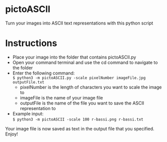 # pictoASCII
Turn your images into ASCII text representations with this python script  
# Instructions  
- Place your image into the folder that contains pictoASCII.py  
- Open your command terminal and use the cd command to navigate to the folder  
- Enter the following command:  
    `$ python3 -m pictoASCII.py -scale pixelNumber imageFile.jpg outputFile.txt`     
    - pixelNumber is the length of characters you want to scale the image to
    - imageFile is the name of your image file
    - outputFile is the name of the file you want to save the ASCII representation to
- Example input:  
`$ python3 -m pictoASCII -scale 100 r-bassi.png r-bassi.txt`

Your image file is now saved as text in the output file that you specified. Enjoy!
